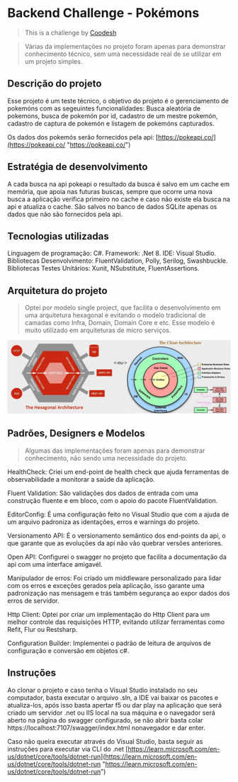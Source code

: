 # Backend Challenge - Pokémons
>  This is a challenge by [Coodesh](https://coodesh.com/)

> Várias da implementações no projeto foram apenas para demonstrar conhecimento técnico, sem uma necessidade real de se utilizar em um projeto simples.

## Descrição do projeto

Esse projeto é um teste técnico, o objetivo do projeto é o gerenciamento de pokemóns com as segeuintes funcionalidades: Busca aleatória de pokemons, busca de pokemón por id, cadastro de um mestre pokemón, cadastro de captura de pokemón e listagem de pokemóns capturados.

Os dados dos pokemós serão fornecidos pela api: [https://pokeapi.co/](https://pokeapi.co/ "https://pokeapi.co/")

## Estratégia de desenvolvimento

A cada busca na api pokeapi o resultado da busca é salvo em um cache em memória, que apoia nas futuras buscas, sempre que ocorre uma nova busca a aplicação verifica primeiro no cache e caso não existe ela busca na api e atualiza o cache.
São salvos no banco de dados SQLite apenas os dados que não são fornecidos pela api.

## Tecnologias utilizadas
 
Linguagem de programação: C#.
Framework: .Net 8.
IDE: Visual Studio.
Bibliotecas Desenvolvimento: FluentValidation, Polly, Serilog, Swashbuckle.
Bibliotecas Testes Unitários: Xunit, NSubstitute, FluentAssertions.

## Arquitetura do projeto
 
 >  Optei por modelo single project, que facilita o desenvolvimento em uma arquitetura hexagonal e evitando o modelo tradicional de camadas como Infra, Domain, Domain Core e etc. Esse modelo é muito utilizado em arquiteturas de micro serviços.

 ![Arquitetua hexagonal](img/image.png)


## Padrões, Designers e Modelos
 
 >  Algumas das implementações foram apenas para demonstrar conhecimento, não sendo uma necessidade do projeto. 

HealthCheck: Criei um end-point de health check que ajuda ferramentas de observabilidade a monitorar a saúde da aplicação.

Fluent Validation: São validações dos dados de entrada com uma construção fluente e em bloco, com o apoio do pacote FluentValidation.

EditorConfig: É uma configuração feito no Visual Studio que com a ajuda de um arquivo padroniza as identações, erros e warnings do projeto.

Versionamento API: É o versionamento semântico dos end-points da api, o que garante que as evoluções da api não vão quebrar versões anteriores.

Open API: Configurei o swagger no projeto que facilita a documentação da api com uma interface amigavél.

Manipulador de erros: Foi criado um middleware personalizado para lidar com os erros e exceções gerados pela aplicação, isso garante uma padronização nas mensagem e trás também segurança ao expor dados dos erros de servidor.

Http Client: Optei por criar um implementação do Http Client para um melhor controle das requisições HTTP, evitando utilizar ferramentas como Refit, Flur ou Restsharp.

Configuration Builder: Implementei o padrão de leitura de arquivos de configuração e conversão em objetos c#.


## Instruções

Ao clonar o projeto e caso tenha o Visual Studio instalado no seu computador, basta executar o arquivo .sln, a IDE vai baixar os pacotes e atualiza-los, após isso basta apertar f5 ou dar play na aplicação que será criado um servidor .net ou IIS local na sua máquina e o navegador será aberto na página do swagger configurado, se não abrir basta colar https://localhost:7107/swagger/index.html nonavegador e dar enter.

Caso não queira executar através do Visual Studio, basta seguir as instruções para executar via CLI do .net 
 [https://learn.microsoft.com/en-us/dotnet/core/tools/dotnet-run](https://learn.microsoft.com/en-us/dotnet/core/tools/dotnet-run "https://learn.microsoft.com/en-us/dotnet/core/tools/dotnet-run")

